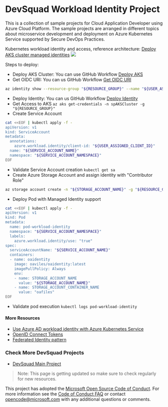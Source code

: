 # DevSquad Workload Identity Project

This is a collection of sample projects for Cloud Application Developer using Azure Cloud Platform. The sample projects are arranged in different topics about microservice development and deployment on Azure Kubernetes Service supported by Secure DevOps Practices.

Kubernetes workload identity and access, reference architecture:
[Deploy AKS cluster managed identities](https://docs.microsoft.com/en-us/azure/architecture/reference-architectures/containers/aks-microservices/aks-microservices)
![](https://learn.microsoft.com/en-us/azure/architecture/aws-professional/eks-to-aks/media/azure-ad-workload-identity.png)

Steps to deploy:

- Deploy AKS Cluster: You can use GitHub Workflow [Deploy AKS](https://github.com/oaviles/hello_workload-identity/actions/workflows/deploy-aks.yml)
- Get OIDC URI: You can us GitHub Workflow [Get OIDC URI](https://github.com/oaviles/hello_workload-identity/actions/workflows/getOIDC.yml)
```sh
az identity show --resource-group "${RESOURCE_GROUP}" --name "${USER_ASSIGNED_IDENTITY_NAME}" --query 'clientId' -otsv
```
- Deploy Identity: You can us GitHub Workflow [Deploy Identity](https://github.com/oaviles/hello_workload-identity/actions/workflows/deploy-identity-tf.yml)
- Get Access to AKS `az aks get-credentials -n spAKSCluster -g "${RESOURCE_GROUP}"`
- Create Service Account
```sh
cat <<EOF | kubectl apply -f -
apiVersion: v1
kind: ServiceAccount
metadata:
  annotations:
    azure.workload.identity/client-id: "${USER_ASSIGNED_CLIENT_ID}"
  name: "${SERVICE_ACCOUNT_NAME}"
  namespace: "${SERVICE_ACCOUNT_NAMESPACE}"
EOF

```
- Validate Service Account creation `kubectl get sa`
- Create Azure Storage Account and assign identity with "Contributor Role"
```sh
az storage account create -n "${STORAGE_ACCOUNT_NAME}" -g "${RESOURCE_GROUP}" -l westus --sku Standard_LRS
```
- Deploy Pod with Managed Identity support
```sh
cat <<EOF | kubectl apply -f -
apiVersion: v1
kind: Pod
metadata:
  name: pod-workload-identity
  namespace: "${SERVICE_ACCOUNT_NAMESPACE}"
  labels:
    azure.workload.identity/use: "true"
spec:
  serviceAccountName: "${SERVICE_ACCOUNT_NAME}"
  containers:
  - name: oaidentity
    image: oaviles/oaidentity:latest
    imagePullPolicy: Always
    env:
    - name: STORAGE_ACCOUNT_NAME
      value: "${STORAGE_ACCOUNT_NAME}"
    - name: STORAGE_ACCOUNT_CONTAINER_NAME
      value: "oafiles"
EOF
```
- Validate pod execution `kubectl logs pod-workload-identity`

#### More Resources
- [Use Azure AD workload identity with Azure Kubernetes Service](https://learn.microsoft.com/en-us/azure/aks/workload-identity-overview)
- [OpenID Connect Tokens](https://kubernetes.io/docs/reference/access-authn-authz/authentication/#openid-connect-tokens)
- [Federated Identity pattern](https://learn.microsoft.com/en-us/azure/architecture/patterns/federated-identity)

### Check More DevSquad Projects
* [DevSquad Main Project](https://github.com/microsoft/devsquad-accelerators)

> Note: This page is getting updated so make sure to check regularly for new resources.

This project has adopted the [Microsoft Open Source Code of Conduct](https://opensource.microsoft.com/codeofconduct/). For more information see the [Code of Conduct FAQ](https://opensource.microsoft.com/codeofconduct/faq/) or contact [opencode@microsoft.com](mailto:opencode@microsoft.com) with any additional questions or comments.

